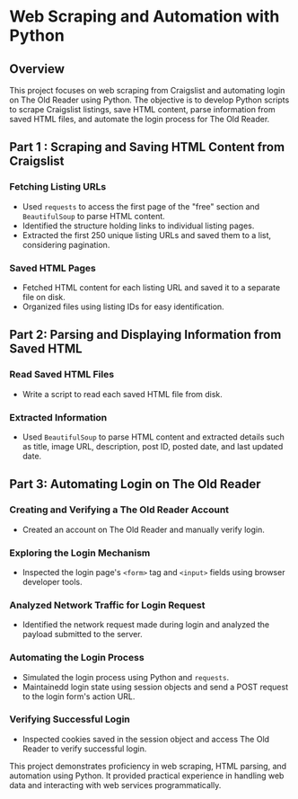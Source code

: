# Web Scraping and Automation with Python

## Overview

This project focuses on web scraping from Craigslist and automating login on The Old Reader using Python. The objective is to develop Python scripts to scrape Craigslist listings, save HTML content, parse information from saved HTML files, and automate the login process for The Old Reader.

## Part 1 : Scraping and Saving HTML Content from Craigslist

### Fetching Listing URLs

- Used `requests` to access the first page of the "free" section and `BeautifulSoup` to parse HTML content.
- Identified the structure holding links to individual listing pages.
- Extracted the first 250 unique listing URLs and saved them to a list, considering pagination.

### Saved HTML Pages

- Fetched HTML content for each listing URL and saved it to a separate file on disk.
- Organized files using listing IDs for easy identification.

## Part 2: Parsing and Displaying Information from Saved HTML

### Read Saved HTML Files

- Write a script to read each saved HTML file from disk.

### Extracted Information

- Used `BeautifulSoup` to parse HTML content and extracted details such as title, image URL, description, post ID, posted date, and last updated date.

## Part 3: Automating Login on The Old Reader

### Creating and Verifying a The Old Reader Account

- Created an account on The Old Reader and manually verify login.

### Exploring the Login Mechanism

- Inspected the login page's `<form>` tag and `<input>` fields using browser developer tools.

### Analyzed Network Traffic for Login Request

- Identified the network request made during login and analyzed the payload submitted to the server.

### Automating the Login Process

- Simulated the login process using Python and `requests`.
- Maintainedd login state using session objects and send a POST request to the login form's action URL.

### Verifying Successful Login

- Inspected cookies saved in the session object and access The Old Reader to verify successful login.


This project demonstrates proficiency in web scraping, HTML parsing, and automation using Python. It provided practical experience in handling web data and interacting with web services programmatically.

